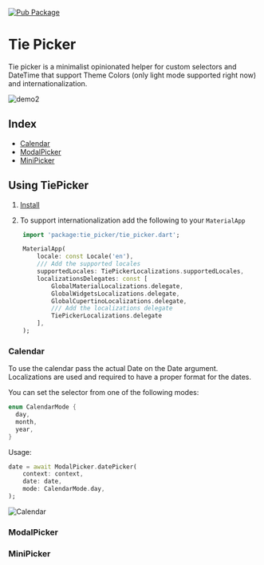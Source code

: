 [![Pub Package](https://img.shields.io/pub/v/tie_picker.svg)](https://pub.dev/packages/tie_picker)

# Tie Picker

Tie picker is a minimalist opinionated helper for custom selectors and DateTime that support Theme Colors (only light mode supported right now) and internationalization.

![demo2](https://github.com/unacorbatanegra/tie_picker/assets/44511181/95efe503-0f0e-48e8-befc-f3e1e793ec7c)

## Index

- [Calendar](#calendar)
- [ModalPicker](#modalpicker)
- [MiniPicker](#minipicker)

## Using TiePicker

1. [Install](https://pub.dev/packages/tie_picker/install)

2. To support internationalization add the following to your `MaterialApp`

```dart
    import 'package:tie_picker/tie_picker.dart';
```

```dart
    MaterialApp(
        locale: const Locale('en'),
        /// Add the supported locales
        supportedLocales: TiePickerLocalizations.supportedLocales,
        localizationsDelegates: const [
            GlobalMaterialLocalizations.delegate,
            GlobalWidgetsLocalizations.delegate,
            GlobalCupertinoLocalizations.delegate,
            /// Add the localizations delegate
            TiePickerLocalizations.delegate
        ],
    );
```

### Calendar

To use the calendar pass the actual Date on the Date argument. Localizations are used and required to have a proper format for the dates.

You can set the selector from one of the following modes:

``` dart
enum CalendarMode {
  day,
  month,
  year,
}
```

Usage:

```dart
date = await ModalPicker.datePicker(
    context: context,
    date: date,
    mode: CalendarMode.day,
);

```

![Calendar](https://github.com/unacorbatanegra/tie_picker/assets/44511181/dc57aa0a-303a-4f1f-b600-f812d9bde7d1)

### ModalPicker

### MiniPicker
